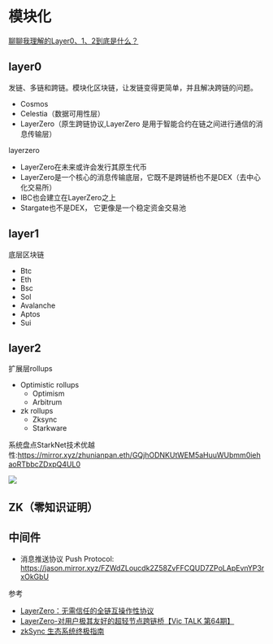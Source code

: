 # 模块化
[聊聊我理解的Layer0、1、2到底是什么？](https://jason.mirror.xyz/YjvQ-FYQBVvy1JNg7-MAc6BKARTrJrpeRl_TXCaDI3g)

## layer0

发链、多链和跨链。模块化区块链，让发链变得更简单，并且解决跨链的问题。
- Cosmos
- Celestia（数据可用性层）
- LayerZero（原生跨链协议,LayerZero 是用于智能合约在链之间进行通信的消息传输层）

layerzero
- LayerZero在未来或许会发行其原生代币
- LayerZero是一个核心的消息传输底层，它既不是跨链桥也不是DEX（去中心化交易所）
- IBC也会建立在LayerZero之上
- Stargate也不是DEX， 它更像是一个稳定资金交易池 

## layer1

底层区块链
- Btc
- Eth
- Bsc
- Sol
- Avalanche
- Aptos
- Sui

## layer2

扩展层rollups
- Optimistic rollups
    - Optimism
    - Arbitrum
- zk rollups
    - Zksync
    - Starkware

系统盘点StarkNet技术优越性:https://mirror.xyz/zhunianpan.eth/GQjhODNKUtWEM5aHuuWUbmm0iehaoRTbbcZDxpQ4UL0

![](https://s2.loli.net/2022/12/04/WXtUaR72uFjyKJg.png)


## ZK（零知识证明）

## 中间件

- 消息推送协议 Push Protocol: https://jason.mirror.xyz/FZWdZLoucdk2Z58ZvFFCQUD7ZPoLApEvnYP3rxOkGbU

参考
- [LayerZero：无需信任的全链互操作性协议](https://mirror.xyz/searchblock.eth/EoxnJ2lXtK1yYdHhtXP9Ny_TM0cOGg8nmgOY9hv6wZE)
- [LayerZero-对用户极其友好的超轻节点跨链桥【Vic TALK 第64期】](https://www.youtube.com/watch?v=pu-GOA9hSIs)
- [zkSync 生态系统终极指南](https://hackmd.io/@wj06RXt_SviExgyqSc0gFg/feichi)

